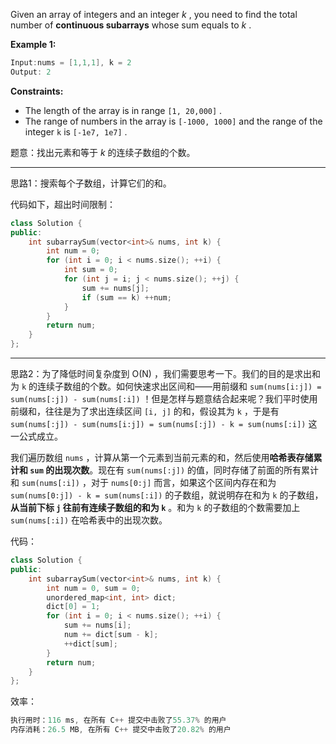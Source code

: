 Given an array of integers and an integer $k$ , you need to find the total number of **continuous subarrays** whose sum equals to $k$ .

**Example 1:**
```cpp
Input:nums = [1,1,1], k = 2
Output: 2
```
**Constraints:**
- The length of the array is in range `[1, 20,000]` .
- The range of numbers in the array is `[-1000, 1000]` and the range of the integer `k` is `[-1e7, 1e7]` .

题意：找出元素和等于 $k$ 的连续子数组的个数。

---
思路1：搜索每个子数组，计算它们的和。

代码如下，超出时间限制：
```cpp
class Solution {
public:
    int subarraySum(vector<int>& nums, int k) {
        int num = 0;
        for (int i = 0; i < nums.size(); ++i) {
            int sum = 0;
            for (int j = i; j < nums.size(); ++j) {
                sum += nums[j];
                if (sum == k) ++num;
            }
        }
        return num;
    }
};
```
---
思路2：为了降低时间复杂度到 $\text{O(N)}$ ，我们需要思考一下。我们的目的是求出和为 `k` 的连续子数组的个数。如何快速求出区间和——用前缀和 `sum(nums[i:j]) = sum(nums[:j]) - sum(nums[:i])` ！但是怎样与题意结合起来呢？我们平时使用前缀和，往往是为了求出连续区间 `[i, j]` 的和，假设其为 `k` ，于是有 `sum(nums[:j]) - sum(nums[i:j]) = sum(nums[:j]) - k = sum(nums[:i])` 这一公式成立。

我们遍历数组 `nums` ，计算从第一个元素到当前元素的和，然后使用**哈希表存储累计和 `sum` 的出现次数**。现在有 `sum(nums[:j])` 的值，同时存储了前面的所有累计和 `sum(nums[:i])` ，对于 `nums[0:j]` 而言，如果这个区间内存在和为 `sum(nums[0:j]) - k = sum(nums[:i])` 的子数组，就说明存在和为 `k` 的子数组，**从当前下标 `j` 往前有连续子数组的和为 `k`** 。和为 `k` 的子数组的个数需要加上 `sum(nums[:i])` 在哈希表中的出现次数。


代码：
```cpp
class Solution {
public:
    int subarraySum(vector<int>& nums, int k) {
        int num = 0, sum = 0;
        unordered_map<int, int> dict;
        dict[0] = 1;
        for (int i = 0; i < nums.size(); ++i) { 
        	sum += nums[i];
        	num += dict[sum - k];
	        ++dict[sum];
        }
        return num;
    }
};
```
效率：
```cpp
执行用时：116 ms, 在所有 C++ 提交中击败了55.37% 的用户
内存消耗：26.5 MB, 在所有 C++ 提交中击败了20.82% 的用户
```

